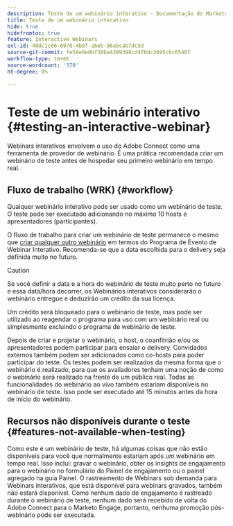 ```yaml
---
description: Teste de um webinário interativo - Documentação do Marketo - Documentação do produto
title: Teste de um webinário interativo
hide: true
hidefromtoc: true
feature: Interactive Webinars
exl-id: 40dc1c86-6978-4b9f-abeb-96a5cab7dc5d
source-git-commit: fe58e0e0bf38ba4389398cd4f0dc3695cbc65407
workflow-type: tm+mt
source-wordcount: '370'
ht-degree: 0%

---
```


# Teste de um webinário interativo {#testing-an-interactive-webinar}

Webinars interativos envolvem o uso do Adobe Connect como uma ferramenta de provedor de webinário. É uma prática recomendada criar um webinário de teste antes de hospedar seu primeiro webinário em tempo real.

## Fluxo de trabalho (WRK) {#workflow}

Qualquer webinário interativo pode ser usado como um webinário de teste. O teste pode ser executado adicionando no máximo 10 hosts e apresentadores (participantes).

O fluxo de trabalho para criar um webinário de teste permanece o mesmo que [criar qualquer outro webinário](/help/marketo/product-docs/demand-generation/events/interactive-webinars/create-an-interactive-webinar.md) em termos do Programa de Evento de Webinar Interativo. Recomenda-se que a data escolhida para o delivery seja definida muito no futuro.

>[!CAUTION]
>
>Se você definir a data e a hora do webinário de teste muito perto no futuro e essa data/hora decorrer, os Webinários interativos considerarão o webinário entregue e deduzirão um crédito da sua licença.

Um crédito será bloqueado para o webinário de teste, mas pode ser utilizado ao reagendar o programa para uso com um webinário real ou simplesmente excluindo o programa de webinário de teste.

Depois de criar e projetar o webinário, o host, o coanfitrião e/ou os apresentadores podem participar para ensaiar o delivery. Convidados externos também podem ser adicionados como co-hosts para poder participar do teste. Os testes podem ser realizados da mesma forma que o webinário é realizado, para que os avaliadores tenham uma noção de como o webinário será realizado na frente de um público real. Todas as funcionalidades do webinário ao vivo também estariam disponíveis no webinário de teste. Isso pode ser executado até 15 minutos antes da hora de início do webinário.

## Recursos não disponíveis durante o teste {#features-not-available-when-testing}

Como este é um webinário de teste, há algumas coisas que não estão disponíveis para você que normalmente estariam após um webinário em tempo real. Isso inclui: gravar o webinário, obter os insights de engajamento para o webinário no formulário do Painel de engajamento ou o painel agregado na guia Painel. O rastreamento de Webinars sob demanda para Webinars interativos, que está disponível para webinars gravados, também não estará disponível. Como nenhum dado de engajamento é rastreado durante o webinário de teste, nenhum dado será recebido de volta do Adobe Connect para o Marketo Engage, portanto, nenhuma promoção pós-webinário pode ser executada.
